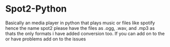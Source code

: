 # Spot2-Python
Basically an media player in python that plays music or files like spotify hence the name spot2 please have the files as .ogg, .wav, and .mp3 as thats the only formats i have added conversion too. If you can add on to the or have problems add on to the issues
